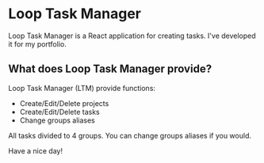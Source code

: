 # Loop Task Manager

Loop Task Manager is a React application for creating tasks.
I've developed it for my portfolio.

## What does Loop Task Manager provide?

Loop Task Manager (LTM) provide functions:

- Create/Edit/Delete projects
- Create/Edit/Delete tasks
- Change groups aliases

All tasks divided to 4 groups. You can change groups aliases if you would.

Have a nice day!
